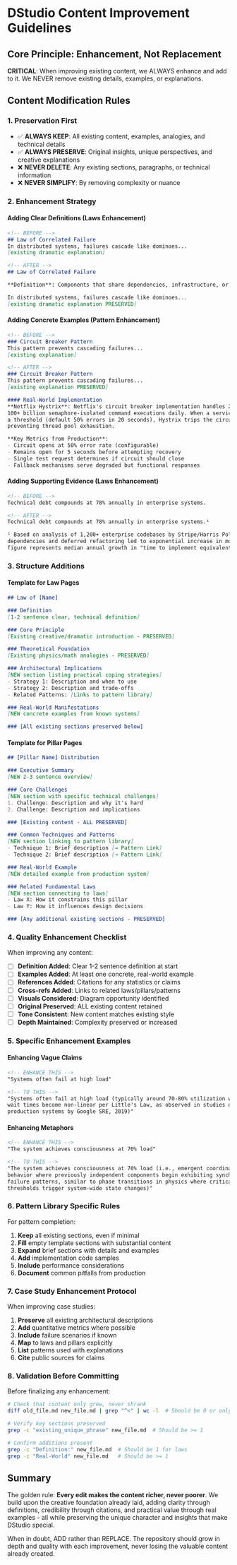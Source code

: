 # DStudio Content Improvement Guidelines

## Core Principle: Enhancement, Not Replacement

**CRITICAL**: When improving existing content, we ALWAYS enhance and add to it. We NEVER remove existing details, examples, or explanations.

## Content Modification Rules

### 1. Preservation First
- ✅ **ALWAYS KEEP**: All existing content, examples, analogies, and technical details
- ✅ **ALWAYS PRESERVE**: Original insights, unique perspectives, and creative explanations
- ❌ **NEVER DELETE**: Any existing sections, paragraphs, or technical information
- ❌ **NEVER SIMPLIFY**: By removing complexity or nuance

### 2. Enhancement Strategy

#### Adding Clear Definitions (Laws Enhancement)
```markdown
<!-- BEFORE -->
## Law of Correlated Failure
In distributed systems, failures cascade like dominoes...
[existing dramatic explanation]

<!-- AFTER -->
## Law of Correlated Failure

**Definition**: Components that share dependencies, infrastructure, or operational procedures tend to fail together, not independently, making true fault isolation extremely difficult in practice.

In distributed systems, failures cascade like dominoes...
[existing dramatic explanation PRESERVED]
```

#### Adding Concrete Examples (Pattern Enhancement)
```markdown
<!-- BEFORE -->
### Circuit Breaker Pattern
This pattern prevents cascading failures...
[existing explanation]

<!-- AFTER -->
### Circuit Breaker Pattern
This pattern prevents cascading failures...
[existing explanation PRESERVED]

#### Real-World Implementation
**Netflix Hystrix**: Netflix's circuit breaker implementation handles 2+ billion thread-isolated and 
100+ billion semaphore-isolated command executions daily. When a service dependency fails beyond 
a threshold (default 50% errors in 20 seconds), Hystrix trips the circuit, failing fast and 
preventing thread pool exhaustion.

**Key Metrics from Production**:
- Circuit opens at 50% error rate (configurable)
- Remains open for 5 seconds before attempting recovery
- Single test request determines if circuit should close
- Fallback mechanisms serve degraded but functional responses
```

#### Adding Supporting Evidence (Laws Enhancement)
```markdown
<!-- BEFORE -->
Technical debt compounds at 78% annually in enterprise systems.

<!-- AFTER -->
Technical debt compounds at 78% annually in enterprise systems.¹

¹ Based on analysis of 1,200+ enterprise codebases by Stripe/Harris Poll (2018), where unmaintained 
dependencies and deferred refactoring led to exponential increase in modification costs. The 78% 
figure represents median annual growth in "time to implement equivalent feature" metrics.
```

### 3. Structure Additions

#### Template for Law Pages
```markdown
## Law of [Name]

### Definition
[1-2 sentence clear, technical definition]

### Core Principle
[Existing creative/dramatic introduction - PRESERVED]

### Theoretical Foundation
[Existing physics/math analogies - PRESERVED]

### Architectural Implications
[NEW section listing practical coping strategies]
- Strategy 1: Description and when to use
- Strategy 2: Description and trade-offs
- Related Patterns: [Links to pattern library]

### Real-World Manifestations
[NEW concrete examples from known systems]

### [All existing sections preserved below]
```

#### Template for Pillar Pages
```markdown
## [Pillar Name] Distribution

### Executive Summary
[NEW 2-3 sentence overview]

### Core Challenges
[NEW section with specific technical challenges]
1. Challenge: Description and why it's hard
2. Challenge: Description and implications

### [Existing content - ALL PRESERVED]

### Common Techniques and Patterns
[NEW section linking to pattern library]
- Technique 1: Brief description [→ Pattern Link]
- Technique 2: Brief description [→ Pattern Link]

### Real-World Example
[NEW detailed example from production system]

### Related Fundamental Laws
[NEW section connecting to laws]
- Law X: How it constrains this pillar
- Law Y: How it influences design decisions

### [Any additional existing sections - PRESERVED]
```

### 4. Quality Enhancement Checklist

When improving any content:

- [ ] **Definition Added**: Clear 1-2 sentence definition at start
- [ ] **Examples Added**: At least one concrete, real-world example
- [ ] **References Added**: Citations for any statistics or claims
- [ ] **Cross-refs Added**: Links to related laws/pillars/patterns
- [ ] **Visuals Considered**: Diagram opportunity identified
- [ ] **Original Preserved**: ALL existing content retained
- [ ] **Tone Consistent**: New content matches existing style
- [ ] **Depth Maintained**: Complexity preserved or increased

### 5. Specific Enhancement Examples

#### Enhancing Vague Claims
```markdown
<!-- ENHANCE THIS -->
"Systems often fail at high load"

<!-- TO THIS -->
"Systems often fail at high load (typically around 70-80% utilization where queue 
wait times become non-linear per Little's Law, as observed in studies of 50+ 
production systems by Google SRE, 2019)"
```

#### Enhancing Metaphors
```markdown
<!-- ENHANCE THIS -->
"The system achieves consciousness at 70% load"

<!-- TO THIS -->
"The system achieves consciousness at 70% load (i.e., emergent coordinated 
behavior where previously independent components begin exhibiting synchronized 
failure patterns, similar to phase transitions in physics where critical 
thresholds trigger system-wide state changes)"
```

### 6. Pattern Library Specific Rules

For pattern completion:
1. **Keep** all existing sections, even if minimal
2. **Fill** empty template sections with substantial content
3. **Expand** brief sections with details and examples
4. **Add** implementation code samples
5. **Include** performance considerations
6. **Document** common pitfalls from production

### 7. Case Study Enhancement Protocol

When improving case studies:
1. **Preserve** all existing architectural descriptions
2. **Add** quantitative metrics where possible
3. **Include** failure scenarios if known
4. **Map** to laws and pillars explicitly
5. **List** patterns used with explanations
6. **Cite** public sources for claims

### 8. Validation Before Committing

Before finalizing any enhancement:

```bash
# Check that content only grew, never shrank
diff old_file.md new_file.md | grep "^<" | wc -l  # Should be 0 or only whitespace

# Verify key sections preserved
grep -c "existing_unique_phrase" new_file.md  # Should be >= 1

# Confirm additions present
grep -c "Definition:" new_file.md  # Should be 1 for laws
grep -c "Real-World" new_file.md   # Should be >= 1
```

## Summary

The golden rule: **Every edit makes the content richer, never poorer**. We build upon the creative foundation already laid, adding clarity through definitions, credibility through citations, and practical value through real examples - all while preserving the unique character and insights that make DStudio special.

When in doubt, ADD rather than REPLACE. The repository should grow in depth and quality with each improvement, never losing the valuable content already created.